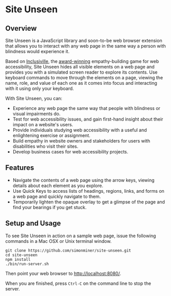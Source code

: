 # Site Unseen

## Overview

Site Unseen is a JavaScript library and soon-to-be web browser extension that allows you to interact with any web page in the same way a person with blindness would experience it. 

Based on [Inclusiville](https://inclusiville.com/), the [award-winning](https://www.deque.com/blog/deque-hosts-first-virtual-axe-hackathon/) empathy-building game for web accessibility, Site Unseen hides all visible elements on a web page and provides you with a simulated screen reader to explore its contents. Use keyboard commands to move through the elements on a page, viewing the name, role, and value of each one as it comes into focus and interacting with it using only your keyboard.

With Site Unseen, you can:

* Experience any web page the same way that people with blindness or visual impairments do.
* Test for web accessibility issues, and gain first-hand insight about their impact on a website's users.
* Provide individuals studying web accessibility with a useful and enlightening exercise or assignment.
* Build empathy in website owners and stakeholders for users with disabilities who visit their sites.
* Develop business cases for web accessibility projects.

## Features

* Navigate the contents of a web page using the arrow keys, viewing details about each element as you explore.
* Use Quick Keys to access lists of headings, regions, links, and forms on a web page and quickly navigate to them.
* Temporarily lighten the opaque overlay to get a glimpse of the page and find your bearings if you get stuck.

## Setup and Usage

To see Site Unseen in action on a sample web page, issue the following commands in a Mac OSX or Unix terminal window.

```
git clone https://github.com/simonminer/site-unseen.git
cd site-unseen
npm install
./bin/run-server.sh
```

Then point your web browser to [http://localhost:8080/](http://localhost:8080/).

When you are finished, press `Ctrl-C` on the command line to stop the server.


